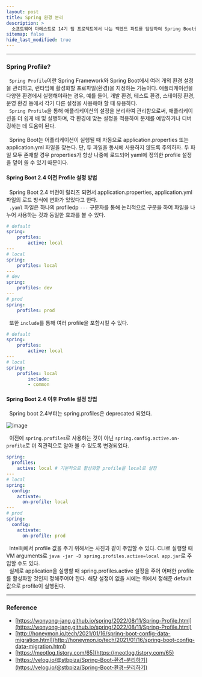 ```yaml
---
layout: post
title: Spring 환경 분리
description: >
  소프트웨어 마에스트로 14기 팀 프로젝트에서 나는 백엔드 파트를 담당하여 Spring Boot를 통한 WAS 개발을 하게 되었다. Docker를 통해 배포 환경을 구축하기 전에 Spring 환경 분리를 위한 application.yml 파일을 분리하고자 게시글을 작성하게 되었다.
sitemap: false
hide_last_modified: true
---
```


---

### Spring Profile?

&nbsp; `Spring Profile`이란 Spring Framework와 Spring Boot에서 여러 개의 환경 설정을 관리하고, 런타임에 활성화할 프로파일(환경)을 지정하는 기능이다. 애플리케이션을 다양한 환경에서 실행해야하는 경우, 예를 들어, 개발 환경, 테스트 환경, 스테이징 환경, 운영 환경 등에서 각기 다른 설정을 사용해야 할 때 유용하다.<br>
&nbsp; `Spring Profile`을 통해 애플리케이션의 설정을 분리하여 관리함으로써, 애플리케이션을 더 쉽게 배 및 실행하며, 각 환경에 맞는 설정을 적용하여 문제를 예방하거나 디버깅하는 데 도움이 된다.<br><br>
&nbsp; Spring Boot는 어플리케이션이 실행될 때 자동으로 application.properties 또는 application.yml 파일을 찾는다. 단, 두 파일을 동시에 사용하지 않도록 주의하자. 두 파일 모두 존재할 경우 properties가 항상 나중에 로드되어 yaml에 정의한 profile 설정을 덮어 쓸 수 있기 때문이다.

#### Spring Boot 2.4 이전 Profile 설정 방법

&nbsp; Spring Boot 2.4 버전이 릴리즈 되면서 application.properties, application.yml 파일의 로드 방식에 변화가 있었다고 한다.<br>
&nbsp; `.yaml` 파일은 하나의 profiledp `---` 구분자를 통해 논리적으로 구분을 하여 파일을 나누어 사용하는 것과 동일한 효과를 볼 수 있다.

```yaml
# default
spring:
    profiles:
        active: local
---
# local
spring:
    profiles: local
---
# dev
spring:
    profiles: dev
---
# prod
spring:
    profiles: prod
```

&nbsp; 또한 `include`를 통해 여러 profile을 포함시킬 수 있다.

```yaml
# default
spring:
    profiles:
        active: local
---
# local
spring:
    profiles: local
        include:
        - common
```

#### Spring Boot 2.4 이후 Profile 설정 방법

&nbsp; Spring boot 2.4부터는 spring.profiles은 deprecated 되었다.

![image](https://user-images.githubusercontent.com/68031450/258580376-f6b63363-0c9f-4102-accc-2ea0756eb408.png)

&nbsp; 이전에 `spring.profiles`로 사용하는 것이 아닌 `spring.config.active.on-profile`로 더 직관적으로 알아 볼 수 있도록 변경되었다.

```yaml
spring:
  profiles:
    active: local # 기본적으로 활성화할 profile을 local로 설정 
---
# local
spring:
  config:
    activate:
      on-profile: local
---
# prod
spring:
  config:
    activate:
      on-profile: prod
```

&nbsp; Intellij에서 profile 값을 주기 위해서는 사진과 같이 주입할 수 있다. CLI로 실행할 때 VM arguments로 `java -jar -D spring.profiles.active=local app.jar`로 주입할 수도 있다.<br>
&nbsp; 실제로 application을 실행할 때 spring.profiles.active 설정을 주어 어떠한 profile를 활성화할 것인지 정해주어야 한다. 해당 설정이 없을 시에는 위에서 정해준 default 값으로 profile이 실행된다.

---

### Reference

- [https://wonyong-jang.github.io/spring/2022/08/11/Spring-Profile.html](https://wonyong-jang.github.io/spring/2022/08/11/Spring-Profile.html)
- [http://honeymon.io/tech/2021/01/16/spring-boot-config-data-migration.html](http://honeymon.io/tech/2021/01/16/spring-boot-config-data-migration.html)
- [https://meotlog.tistory.com/65](https://meotlog.tistory.com/65)
- [https://velog.io/@stbpiza/Spring-Boot-환경-분리하기](https://velog.io/@stbpiza/Spring-Boot-환경-분리하기)
